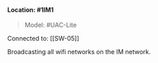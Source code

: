 #### Location: #1IM1 
>Model: #UAC-Lite

Connected to: [[SW-05]]

Broadcasting all wifi networks on the IM network.
